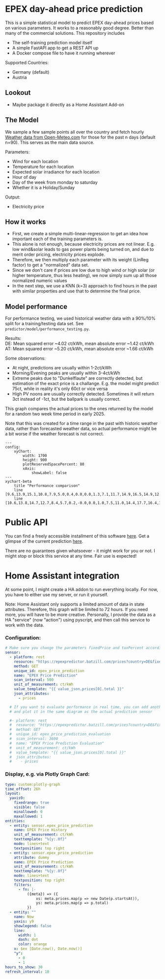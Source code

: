 # EPEX day-ahead price prediction

This is a simple statistical model to predict EPEX day-ahead prices based on various parameters.
It works to a reasonably good degree. Better than many of the commercial solutions.
This repository includes
- The self-training prediction model itself
- A simple FastAPI app to get a REST API up
- A Docker compose file to have it running wherever

Supported Countries:
- Germany (default)
- Austria


## Lookout
- Maybe package it directly as a Home Assistant Add-on

## The Model
We sample a few sample points all over the country and fetch hourly [Weather data from Open-Meteo.com](https://open-meteo.com/) for those for the past n days (default n=90).
This serves as the main data source.



Parameters:

- Wind for each location
- Temperature for each location
- Expected solar irradiance for each location
- Hour of day
- Day of the week from monday to saturday
- Whether it is a Holiday/Sunday

Output:
- Electricity price

## How it works
- First, we create a simple multi-linear-regression to get an idea how important each of
the training parameters is.
- This alone is not enough, because electricity prices are not linear.
E.g. low wind&solar leads to gas power plants being turned on, and due to merit order pricing, electricity prices explode.
- Therefore, we then multiply each parameter with its weight (LinReg factor) to get a "normalized" data set.
- Since we don't care if prices are low due to high wind or high solar (or higher temperature, thus less heating), we now simply sum up all those normalized numeric values
- In the next step, we use a KNN (k=3) approach to find hours in the past with similar properties and use that to determine the final price.

## Model performance
For performance testing, we used historical weather data with a 90%/10% split for a training/testing data set. See `predictor/model/performance_testing.py`.

Results:\
DE: Mean squared error ~4.02 ct/kWh, mean absolute error ~1.42 ct/kWh\
AT: Mean squared error ~5.20 ct/kWh, mean absolute error ~1.66 ct/kWh

Some observations:
- At night, predictions are usually within 1-2ct/kWh
- Morning/Evening peaks are usually within 3-4ct/kWh
- Extreme peaks due to "Dunkelflaute" are correctly detected, but estimation of the exact price is a challange. E.g.
the model might predict 75ct, while in reality it's only 60ct or vice versa
- High PV noons are usually correctly detected. Sometimes it will return 3ct instead of -1ct, but the ballpark is usually correct.

This graph compares the actual prices to the ones returned by the model for a random two week time period in early 2025.

Note that this was created for a time range in the past with historic weather data, rather than forecasted weather data,
so actual performance might be a bit worse if the weather forecast is not correct.

```mermaid
---
config:
    xyChart:
        width: 1700
        height: 900
        plotReservedSpacePercent: 80
        xAxis:
            showLabel: false
---
xychart-beta
    title "Performance comparison"
    line [9.6,13.9,15.1,10.8,7.9,5.0,0.4,0.0,0.0,1.3,7.1,11.7,14.9,16.5,14.9,12.6,10.7,10.1,9.1,9.0,9.0,9.1,9.2,9.9,11.5,13.6,14.8,12.2,8.3,6.5,3.2,1.3,0.8,3.7,9.0,12.7,15.0,21.7,17.9,14.9,13.2,11.9,11.2,12.5,11.4,11.7,11.7,11.8,12.1,12.8,12.1,9.8,7.3,1.8,0.2,-0.0,-0.0,0.0,5.6,10.1,14.6,17.4,14.0,11.1,10.0,9.9,9.8,9.5,9.5,9.4,9.7,9.9,10.2,10.0,9.3,6.5,2.9,1.0,0.0,-0.2,-0.2,0.0,1.7,9.1,12.6,13.5,13.7,13.0,12.3,11.3,10.7,9.7,9.5,9.7,9.7,9.5,10.6,14.8,16.0,13.4,9.9,8.4,7.8,7.6,7.7,8.4,9.7,12.7,14.8,17.5,16.0,14.2,12.7,10.7,9.8,10.4,10.2,10.0,10.0,10.3,11.1,14.8,15.3,14.6,12.9,10.2,9.7,9.6,9.8,10.2,11.3,13.3,17.2,20.5,18.1,14.9,13.3,12.1,10.7,10.2,10.0,9.8,9.7,10.2,11.0,14.5,16.2,14.8,12.5,10.3,10.0,9.8,10.0,10.2,11.8,14.2,15.7,20.0,17.9,14.8,13.2,12.0,11.0,10.9,10.2,9.9,9.7,9.8,10.6,13.3,16.0,15.8,14.8,12.4,11.1,11.0,10.8,10.8,11.0,12.1,14.3,16.6,17.3,14.9,13.6,12.3,11.2,10.9,10.6,10.6,10.4,10.5,11.4,14.3,15.5,15.5,13.2,11.2,10.6,10.4,10.5,10.5,10.9,12.5,14.6,15.5,15.1,13.0,11.1,11.4,10.5,11.2,10.3,9.6,9.0,8.7,9.1,9.7,9.9,9.9,8.6,7.2,6.7,5.7,4.8,5.5,7.1,8.4,12.2,13.0,13.3,12.1,10.8,10.5,9.5,9.0,8.6,8.0,7.8,7.9,8.1,8.5,8.2,7.8,5.7,2.4,0.3,0.1,0.0,0.3,3.1,7.1,11.7,13.1,14.0,12.5,10.8,10.1,8.0,7.8,7.9,7.9,8.1,8.6,10.3,13.5,15.3,13.5,10.1,6.8,5.1,3.1,2.8,5.0,7.0,9.9,14.3,17.7,17.0,14.2,11.9,10.8,9.4,9.2,9.0,9.2,8.9,9.5,11.1,13.9,13.7,10.7,7.2,2.5,0.1,-0.1,-0.0,0.6,5.0,9.6,14.1,17.1,16.7,14.2,12.3,11.6,10.3,10.7,10.2,10.1,10.2,10.7,12.3,15.8,14.8,10.8,8.0,2.7,-0.0,-0.1,-0.0,0.1,6.7,11.0,14.8,24.8,22.0,17.7,13.8,12.4,11.1,11.7,10.3,10.0,10.0,10.3]
    line [10.6,13.8,14.7,12.7,8.4,5.7,0.2,-0.0,0.0,1.0,7.5,11.0,14.4,17.7,16.4,15.0,12.6,11.1,10.5,9.4,8.4,8.6,9.1,10.0,12.1,14.0,15.0,12.8,9.9,7.3,3.8,3.3,2.6,2.4,7.4,11.2,14.2,19.4,20.1,14.1,13.3,12.3,11.1,11.5,10.6,10.4,10.3,10.8,10.2,11.9,10.5,9.9,7.8,1.5,1.2,2.2,0.0,0.7,5.2,10.1,14.1,15.0,14.0,10.9,9.7,10.8,9.1,7.7,6.5,9.1,6.0,9.0,9.2,9.4,10.0,7.7,1.6,0.8,0.2,0.3,-0.5,-0.8,3.3,8.1,12.3,13.9,14.1,13.2,12.4,12.0,11.1,10.5,10.1,9.9,9.7,9.9,10.8,14.8,15.8,14.4,13.6,9.8,7.4,5.3,4.4,7.1,7.9,11.4,15.1,17.9,16.9,15.5,12.7,11.9,11.2,10.3,10.0,9.8,9.8,9.9,10.7,14.9,16.0,16.2,14.7,10.7,9.2,10.0,8.7,8.3,9.4,12.2,15.1,19.0,20.2,14.6,12.3,12.2,11.0,10.6,10.5,9.8,10.0,10.1,10.9,15.1,15.4,14.5,13.2,11.7,10.6,10.0,10.2,10.5,11.2,12.9,14.9,17.7,18.3,15.1,13.1,11.9,11.0,11.2,10.8,9.8,10.1,10.0,11.0,14.0,15.2,15.5,12.7,10.9,10.6,10.3,8.9,10.6,11.2,12.9,14.9,17.7,16.4,14.3,13.1,12.1,10.5,10.1,10.8,10.1,10.3,10.4,11.5,14.3,15.9,15.4,12.6,10.2,10.6,9.9,9.4,10.6,11.2,12.9,14.9,19.8,16.2,14.4,11.4,11.1,9.7,10.6,9.5,9.8,9.6,9.7,10.2,9.7,9.9,10.0,7.8,7.3,5.0,5.3,1.9,7.7,8.6,10.4,14.1,15.0,14.2,13.0,11.5,10.7,9.0,7.7,7.0,9.1,8.9,9.0,9.2,9.4,9.3,8.2,3.5,3.1,0.9,1.4,0.3,0.6,3.3,8.1,12.3,13.5,14.1,10.7,11.9,11.1,10.0,9.0,7.7,7.6,7.6,7.9,9.2,13.1,13.7,13.6,9.1,3.9,1.7,1.0,1.0,2.1,6.3,8.8,13.1,17.9,16.9,14.2,12.7,11.3,10.6,10.5,9.8,9.5,9.9,9.9,11.0,13.9,14.9,12.7,8.1,4.8,0.0,1.7,0.4,2.3,6.0,10.5,14.3,17.1,16.7,14.5,12.3,11.5,10.4,9.7,9.4,9.5,9.7,9.0,11.3,14.4,14.6,10.2,6.6,2.5,0.2,-0.0,0.0,1.0,7.2,10.8,14.3,18.9,18.3,16.0,12.5,11.5,11.1,10.4,9.4,10.3,10.1,10.0]
```


# Public API
You can find a freely accessible installment of this software [here](https://epexpredictor.batzill.com/).
Get a glimpse of the current prediction [here](https://epexpredictor.batzill.com/prices).

There are no guarantees given whatsoever - it might work for you or not.
I might stop or block this service at any time. Fair use is expected!

# Home Assistant integration
At some point, I might create a HA addon to run everything locally.
For now, you have to either use my server, or run it yourself.

Note: Home Assistant only supports a limited amount of data in state attributes. Therefore, this graph will be limited to 72 hours.
If you need more, you will have to be more creative.
Personally, I provide the data as a HA "service" (now "action") using pyscript, and then call this service to work with the data.



### Configuration:
```yaml
# Make sure you change the parameters fixedPrice and taxPercent according to your electricity plan
sensor:
  - platform: rest
    resource: "https://epexpredictor.batzill.com/prices?country=DE&fixedPrice=13.15&taxPercent=19&hours=72"
    method: GET
    unique_id: epex_price_prediction
    name: "EPEX Price Prediction"
    scan_interval: 500
    unit_of_measurement: ct/kWh
    value_template: "{{ value_json.prices[0].total }}"
    json_attributes:
      - prices

  # If you want to evaluate performance in real time, you can add another sensor like this
  # and plot it in the same diagram as the actual prediction sensor

  #- platform: rest
  #  resource: "https://epexpredictor.batzill.com/prices?country=DE&fixedPrice=13.15&taxPercent=19&#evaluation=true&hours=72"
  #  method: GET
  #  unique_id: epex_price_prediction_evaluation
  #  scan_interval: 3600
  #  name: "EPEX Price Prediction Evaluation"
  #  unit_of_measurement: ct/kWh
  #  value_template: "{{ value_json.prices[0].total }}"
  #  json_attributes:
  #    - prices
```

### Display, e.g. via Plotly Graph Card:
```yaml
type: custom:plotly-graph
time_offset: 26h
layout:
  yaxis9:
    fixedrange: true
    visible: false
    minallowed: 0
    maxallowed: 1
entities:
  - entity: sensor.epex_price_prediction
    name: EPEX Price History
    unit_of_measurement: ct/kWh
    texttemplate: "%{y:.0f}"
    mode: lines+text
    textposition: top right
  - entity: sensor.epex_price_prediction
    attribute: dummy
    name: EPEX Price Prediction
    unit_of_measurement: ct/kWh
    texttemplate: "%{y:.0f}"
    mode: lines+text
    textposition: top right
    filters:
      - fn: |-
          ({meta}) => ({
              xs: meta.prices.map(p => new Date(p.startsAt)),
              ys: meta.prices.map(p => p.total)
          })
  - entity: ""
    name: Now
    yaxis: y9
    showlegend: false
    line:
      width: 1
      dash: dot
      color: orange
    x: $ex [Date.now(), Date.now()]
    "y":
      - 0
      - 1
hours_to_show: 30
refresh_interval: 10
```
